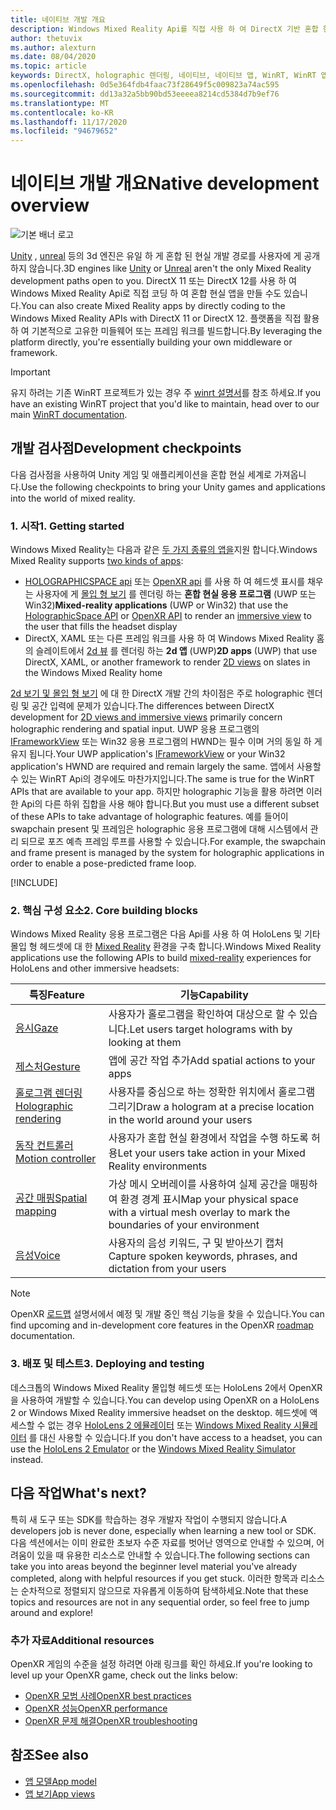 ```yaml
---
title: 네이티브 개발 개요
description: Windows Mixed Reality Api를 직접 사용 하 여 DirectX 기반 혼합 현실 엔진을 빌드합니다.
author: thetuvix
ms.author: alexturn
ms.date: 08/04/2020
ms.topic: article
keywords: DirectX, holographic 렌더링, 네이티브, 네이티브 앱, WinRT, WinRT 앱, 플랫폼 Api, 사용자 지정 엔진, 미들웨어, 혼합 현실 헤드셋, windows mixed reality 헤드셋, 가상 현실 헤드셋
ms.openlocfilehash: 0d5e364fdb4faac73f28649f5c009823a74ac595
ms.sourcegitcommit: dd13a32a5bb90bd53eeeea8214cd5384d7b9ef76
ms.translationtype: MT
ms.contentlocale: ko-KR
ms.lasthandoff: 11/17/2020
ms.locfileid: "94679652"
---
```

# <a name="native-development-overview"></a><span data-ttu-id="7dae3-104">네이티브 개발 개요</span><span class="sxs-lookup"><span data-stu-id="7dae3-104">Native development overview</span></span>

![기본 배너 로고](../images/native_logo_banner.png)

<span data-ttu-id="7dae3-106">[Unity](../unity/unity-development-overview.md) , [unreal](../unreal/unreal-development-overview.md) 등의 3d 엔진은 유일 하 게 혼합 된 현실 개발 경로를 사용자에 게 공개 하지 않습니다.</span><span class="sxs-lookup"><span data-stu-id="7dae3-106">3D engines like [Unity](../unity/unity-development-overview.md) or [Unreal](../unreal/unreal-development-overview.md) aren't the only Mixed Reality development paths open to you.</span></span> <span data-ttu-id="7dae3-107">DirectX 11 또는 DirectX 12를 사용 하 여 Windows Mixed Reality Api로 직접 코딩 하 여 혼합 현실 앱을 만들 수도 있습니다.</span><span class="sxs-lookup"><span data-stu-id="7dae3-107">You can also create Mixed Reality apps by directly coding to the Windows Mixed Reality APIs with DirectX 11 or DirectX 12.</span></span> <span data-ttu-id="7dae3-108">플랫폼을 직접 활용 하 여 기본적으로 고유한 미들웨어 또는 프레임 워크를 빌드합니다.</span><span class="sxs-lookup"><span data-stu-id="7dae3-108">By leveraging the platform directly, you're essentially building your own middleware or framework.</span></span> 

> [!IMPORTANT]
> <span data-ttu-id="7dae3-109">유지 하려는 기존 WinRT 프로젝트가 있는 경우 주 [winrt 설명서](creating-a-holographic-directx-project.md)를 참조 하세요.</span><span class="sxs-lookup"><span data-stu-id="7dae3-109">If you have an existing WinRT project that you'd like to maintain, head over to our main [WinRT documentation](creating-a-holographic-directx-project.md).</span></span> 

## <a name="development-checkpoints"></a><span data-ttu-id="7dae3-110">개발 검사점</span><span class="sxs-lookup"><span data-stu-id="7dae3-110">Development checkpoints</span></span>

<span data-ttu-id="7dae3-111">다음 검사점을 사용하여 Unity 게임 및 애플리케이션을 혼합 현실 세계로 가져옵니다.</span><span class="sxs-lookup"><span data-stu-id="7dae3-111">Use the following checkpoints to bring your Unity games and applications into the world of mixed reality.</span></span>

### <a name="1-getting-started"></a><span data-ttu-id="7dae3-112">1. 시작</span><span class="sxs-lookup"><span data-stu-id="7dae3-112">1. Getting started</span></span>

<span data-ttu-id="7dae3-113">Windows Mixed Reality는 다음과 같은 [두 가지 종류의 앱을](../../design/app-views.md)지원 합니다.</span><span class="sxs-lookup"><span data-stu-id="7dae3-113">Windows Mixed Reality supports [two kinds of apps](../../design/app-views.md):</span></span>
* <span data-ttu-id="7dae3-114">[HOLOGRAPHICSPACE api](getting-a-holographicspace.md) 또는 [OpenXR api](openxr.md) 를 사용 하 여 헤드셋 표시를 채우는 사용자에 게 [몰입 형 보기](../../design/app-views.md) 를 렌더링 하는 **혼합 현실 응용 프로그램** (UWP 또는 Win32)</span><span class="sxs-lookup"><span data-stu-id="7dae3-114">**Mixed-reality applications** (UWP or Win32) that use the [HolographicSpace API](getting-a-holographicspace.md) or [OpenXR API](openxr.md) to render an [immersive view](../../design/app-views.md) to the user that fills the headset display</span></span>
* <span data-ttu-id="7dae3-115">DirectX, XAML 또는 다른 프레임 워크를 사용 하 여 Windows Mixed Reality 홈의 슬레이트에서 [2d 뷰](../../design/app-views.md#2d-views) 를 렌더링 하는 **2d 앱** (UWP)</span><span class="sxs-lookup"><span data-stu-id="7dae3-115">**2D apps** (UWP) that use DirectX, XAML, or another framework to render [2D views](../../design/app-views.md#2d-views) on slates in the Windows Mixed Reality home</span></span>

<span data-ttu-id="7dae3-116">[2d 보기 및 몰입 형 보기](../../design/app-views.md) 에 대 한 DirectX 개발 간의 차이점은 주로 holographic 렌더링 및 공간 입력에 문제가 있습니다.</span><span class="sxs-lookup"><span data-stu-id="7dae3-116">The differences between DirectX development for [2D views and immersive views](../../design/app-views.md) primarily concern holographic rendering and spatial input.</span></span> <span data-ttu-id="7dae3-117">UWP 응용 프로그램의 [IFrameworkView](https://msdn.microsoft.com/library/windows/apps/windows.applicationmodel.core.iframeworkview.aspx) 또는 Win32 응용 프로그램의 HWND는 필수 이며 거의 동일 하 게 유지 됩니다.</span><span class="sxs-lookup"><span data-stu-id="7dae3-117">Your UWP application's [IFrameworkView](https://msdn.microsoft.com/library/windows/apps/windows.applicationmodel.core.iframeworkview.aspx) or your Win32 application's HWND are required and remain largely the same.</span></span> <span data-ttu-id="7dae3-118">앱에서 사용할 수 있는 WinRT Api의 경우에도 마찬가지입니다.</span><span class="sxs-lookup"><span data-stu-id="7dae3-118">The same is true for the WinRT APIs that are available to your app.</span></span> <span data-ttu-id="7dae3-119">하지만 holographic 기능을 활용 하려면 이러한 Api의 다른 하위 집합을 사용 해야 합니다.</span><span class="sxs-lookup"><span data-stu-id="7dae3-119">But you must use a different subset of these APIs to take advantage of holographic features.</span></span> <span data-ttu-id="7dae3-120">예를 들어이 swapchain present 및 프레임은 holographic 응용 프로그램에 대해 시스템에서 관리 되므로 포즈 예측 프레임 루프를 사용할 수 있습니다.</span><span class="sxs-lookup"><span data-stu-id="7dae3-120">For example, the swapchain and frame present is managed by the system for holographic applications in order to enable a pose-predicted frame loop.</span></span>

[!INCLUDE[](../includes/native-getting-started.md)]

### <a name="2-core-building-blocks"></a><span data-ttu-id="7dae3-121">2. 핵심 구성 요소</span><span class="sxs-lookup"><span data-stu-id="7dae3-121">2. Core building blocks</span></span>

<span data-ttu-id="7dae3-122">Windows Mixed Reality 응용 프로그램은 다음 Api를 사용 하 여 HoloLens 및 기타 몰입 형 헤드셋에 대 한 [Mixed Reality](../../discover/mixed-reality.md) 환경을 구축 합니다.</span><span class="sxs-lookup"><span data-stu-id="7dae3-122">Windows Mixed Reality applications use the following APIs to build [mixed-reality](../../discover/mixed-reality.md) experiences for HoloLens and other immersive headsets:</span></span>

|  <span data-ttu-id="7dae3-123">특징</span><span class="sxs-lookup"><span data-stu-id="7dae3-123">Feature</span></span>  |  <span data-ttu-id="7dae3-124">기능</span><span class="sxs-lookup"><span data-stu-id="7dae3-124">Capability</span></span>  |
| --- | --- |
| [<span data-ttu-id="7dae3-125">응시</span><span class="sxs-lookup"><span data-stu-id="7dae3-125">Gaze</span></span>](../../design/gaze-and-commit.md) | <span data-ttu-id="7dae3-126">사용자가 홀로그램을 확인하여 대상으로 할 수 있습니다.</span><span class="sxs-lookup"><span data-stu-id="7dae3-126">Let users target holograms with by looking at them</span></span> |
| [<span data-ttu-id="7dae3-127">제스처</span><span class="sxs-lookup"><span data-stu-id="7dae3-127">Gesture</span></span>](../../design/gaze-and-commit.md#composite-gestures) | <span data-ttu-id="7dae3-128">앱에 공간 작업 추가</span><span class="sxs-lookup"><span data-stu-id="7dae3-128">Add spatial actions to your apps</span></span> |
| [<span data-ttu-id="7dae3-129">홀로그램 렌더링</span><span class="sxs-lookup"><span data-stu-id="7dae3-129">Holographic rendering</span></span>](../platform-capabilities-and-apis/rendering.md) | <span data-ttu-id="7dae3-130">사용자를 중심으로 하는 정확한 위치에서 홀로그램 그리기</span><span class="sxs-lookup"><span data-stu-id="7dae3-130">Draw a hologram at a precise location in the world around your users</span></span> |
| [<span data-ttu-id="7dae3-131">동작 컨트롤러</span><span class="sxs-lookup"><span data-stu-id="7dae3-131">Motion controller</span></span>](../../design/motion-controllers.md) | <span data-ttu-id="7dae3-132">사용자가 혼합 현실 환경에서 작업을 수행 하도록 허용</span><span class="sxs-lookup"><span data-stu-id="7dae3-132">Let your users take action in your Mixed Reality environments</span></span> |
| [<span data-ttu-id="7dae3-133">공간 매핑</span><span class="sxs-lookup"><span data-stu-id="7dae3-133">Spatial mapping</span></span>](../../design/spatial-mapping.md) | <span data-ttu-id="7dae3-134">가상 메시 오버레이를 사용하여 실제 공간을 매핑하여 환경 경계 표시</span><span class="sxs-lookup"><span data-stu-id="7dae3-134">Map your physical space with a virtual mesh overlay to mark the boundaries of your environment</span></span> |
| [<span data-ttu-id="7dae3-135">음성</span><span class="sxs-lookup"><span data-stu-id="7dae3-135">Voice</span></span>](../../design/voice-input.md) | <span data-ttu-id="7dae3-136">사용자의 음성 키워드, 구 및 받아쓰기 캡처</span><span class="sxs-lookup"><span data-stu-id="7dae3-136">Capture spoken keywords, phrases, and dictation from your users</span></span> |
 
> [!NOTE]
> <span data-ttu-id="7dae3-137">OpenXR [로드맵](openxr.md#roadmap) 설명서에서 예정 및 개발 중인 핵심 기능을 찾을 수 있습니다.</span><span class="sxs-lookup"><span data-stu-id="7dae3-137">You can find upcoming and in-development core features in the OpenXR [roadmap](openxr.md#roadmap) documentation.</span></span>

### <a name="3-deploying-and-testing"></a><span data-ttu-id="7dae3-138">3. 배포 및 테스트</span><span class="sxs-lookup"><span data-stu-id="7dae3-138">3. Deploying and testing</span></span>

<span data-ttu-id="7dae3-139">데스크톱의 Windows Mixed Reality 몰입형 헤드셋 또는 HoloLens 2에서 OpenXR을 사용하여 개발할 수 있습니다.</span><span class="sxs-lookup"><span data-stu-id="7dae3-139">You can develop using OpenXR on a HoloLens 2 or Windows Mixed Reality immersive headset on the desktop.</span></span>  <span data-ttu-id="7dae3-140">헤드셋에 액세스할 수 없는 경우 [HoloLens 2 에뮬레이터](../platform-capabilities-and-apis/using-the-hololens-emulator.md) 또는 [Windows Mixed Reality 시뮬레이터](../platform-capabilities-and-apis/using-the-windows-mixed-reality-simulator.md) 를 대신 사용할 수 있습니다.</span><span class="sxs-lookup"><span data-stu-id="7dae3-140">If you don't have access to a headset, you can use the [HoloLens 2 Emulator](../platform-capabilities-and-apis/using-the-hololens-emulator.md) or the [Windows Mixed Reality Simulator](../platform-capabilities-and-apis/using-the-windows-mixed-reality-simulator.md) instead.</span></span>

## <a name="whats-next"></a><span data-ttu-id="7dae3-141">다음 작업</span><span class="sxs-lookup"><span data-stu-id="7dae3-141">What's next?</span></span>

<span data-ttu-id="7dae3-142">특히 새 도구 또는 SDK를 학습하는 경우 개발자 작업이 수행되지 않습니다.</span><span class="sxs-lookup"><span data-stu-id="7dae3-142">A developers job is never done, especially when learning a new tool or SDK.</span></span> <span data-ttu-id="7dae3-143">다음 섹션에서는 이미 완료한 초보자 수준 자료를 벗어난 영역으로 안내할 수 있으며, 어려움이 있을 때 유용한 리소스로 안내할 수 있습니다.</span><span class="sxs-lookup"><span data-stu-id="7dae3-143">The following sections can take you into areas beyond the beginner level material you've already completed, along with helpful resources if you get stuck.</span></span> <span data-ttu-id="7dae3-144">이러한 항목과 리소스는 순차적으로 정렬되지 않으므로 자유롭게 이동하여 탐색하세요.</span><span class="sxs-lookup"><span data-stu-id="7dae3-144">Note that these topics and resources are not in any sequential order, so feel free to jump around and explore!</span></span>

### <a name="additional-resources"></a><span data-ttu-id="7dae3-145">추가 자료</span><span class="sxs-lookup"><span data-stu-id="7dae3-145">Additional resources</span></span>

<span data-ttu-id="7dae3-146">OpenXR 게임의 수준을 설정 하려면 아래 링크를 확인 하세요.</span><span class="sxs-lookup"><span data-stu-id="7dae3-146">If you're looking to level up your OpenXR game, check out the links below:</span></span>

* [<span data-ttu-id="7dae3-147">OpenXR 모범 사례</span><span class="sxs-lookup"><span data-stu-id="7dae3-147">OpenXR best practices</span></span>](openxr-best-practices.md)
* [<span data-ttu-id="7dae3-148">OpenXR 성능</span><span class="sxs-lookup"><span data-stu-id="7dae3-148">OpenXR performance</span></span>](openxr-performance.md)
* [<span data-ttu-id="7dae3-149">OpenXR 문제 해결</span><span class="sxs-lookup"><span data-stu-id="7dae3-149">OpenXR troubleshooting</span></span>](openxr-troubleshooting.md)

## <a name="see-also"></a><span data-ttu-id="7dae3-150">참조</span><span class="sxs-lookup"><span data-stu-id="7dae3-150">See also</span></span>
* [<span data-ttu-id="7dae3-151">앱 모델</span><span class="sxs-lookup"><span data-stu-id="7dae3-151">App model</span></span>](../../design/app-model.md)
* [<span data-ttu-id="7dae3-152">앱 보기</span><span class="sxs-lookup"><span data-stu-id="7dae3-152">App views</span></span>](../../design/app-views.md)
